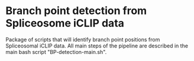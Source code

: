 # Branch point detection from Spliceosome iCLIP data
Package of scripts that will identify branch point positions from Spliceosomal iCLIP data. All main steps of the pipeline are described in the main bash script "BP-detection-main.sh".
